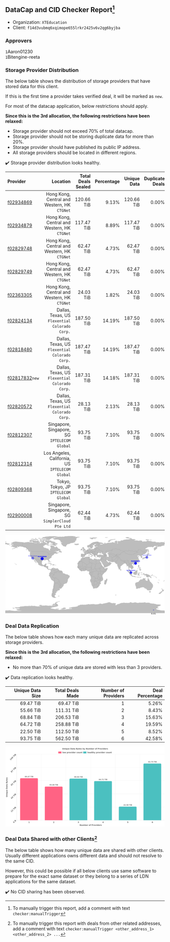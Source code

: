 ## DataCap and CID Checker Report[^1]
 - Organization: `XTEducation`
 - Client: `f14d3vubmq6xqimope655lrkr2425v6v2qg6byjba`
### Approvers
`1`Aaron01230<br/>`1`Bitengine-reeta


### Storage Provider Distribution
The below table shows the distribution of storage providers that have stored data for this client.

If this is the first time a provider takes verified deal, it will be marked as `new`.

For most of the datacap application, below restrictions should apply.

**Since this is the 3rd allocation, the following restrictions have been relaxed:**
 - Storage provider should not exceed 70% of total datacap.
 - Storage provider should not be storing duplicate data for more than 20%.
 - Storage provider should have published its public IP address.
 - All storage providers should be located in different regions.

✔️ Storage provider distribution looks healthy.

| Provider                                                    |                                            Location | Total Deals Sealed | Percentage | Unique Data | Duplicate Deals |
| :---------------------------------------------------------- | --------------------------------------------------: | -----------------: | ---------: | ----------: | --------------: |
| [f02934869](https://filfox.info/en/address/f02934869)       |     Hong Kong, Central and Western, HK<br/>`CTGNet` |         120.66 TiB |      9.13% |  120.66 TiB |           0.00% |
| [f02934879](https://filfox.info/en/address/f02934879)       |     Hong Kong, Central and Western, HK<br/>`CTGNet` |         117.47 TiB |      8.89% |  117.47 TiB |           0.00% |
| [f02829748](https://filfox.info/en/address/f02829748)       |     Hong Kong, Central and Western, HK<br/>`CTGNet` |          62.47 TiB |      4.73% |   62.47 TiB |           0.00% |
| [f02829749](https://filfox.info/en/address/f02829749)       |     Hong Kong, Central and Western, HK<br/>`CTGNet` |          62.47 TiB |      4.73% |   62.47 TiB |           0.00% |
| [f02363305](https://filfox.info/en/address/f02363305)       |     Hong Kong, Central and Western, HK<br/>`CTGNet` |          24.03 TiB |      1.82% |   24.03 TiB |           0.00% |
| [f02824134](https://filfox.info/en/address/f02824134)       |   Dallas, Texas, US<br/>`Flexential Colorado Corp.` |         187.50 TiB |     14.19% |  187.50 TiB |           0.00% |
| [f02818480](https://filfox.info/en/address/f02818480)       |   Dallas, Texas, US<br/>`Flexential Colorado Corp.` |         187.47 TiB |     14.19% |  187.47 TiB |           0.00% |
| [f02817832](https://filfox.info/en/address/f02817832)`new`  |   Dallas, Texas, US<br/>`Flexential Colorado Corp.` |         187.31 TiB |     14.18% |  187.31 TiB |           0.00% |
| [f02820572](https://filfox.info/en/address/f02820572)       |   Dallas, Texas, US<br/>`Flexential Colorado Corp.` |          28.13 TiB |      2.13% |   28.13 TiB |           0.00% |
| [f02812307](https://filfox.info/en/address/f02812307)       |     Singapore, Singapore, SG<br/>`IPTELECOM Global` |          93.75 TiB |      7.10% |   93.75 TiB |           0.00% |
| [f02812314](https://filfox.info/en/address/f02812314)       |  Los Angeles, California, US<br/>`IPTELECOM Global` |          93.75 TiB |      7.10% |   93.75 TiB |           0.00% |
| [f02809368](https://filfox.info/en/address/f02809368)       |             Tokyo, Tokyo, JP<br/>`IPTELECOM Global` |          93.75 TiB |      7.10% |   93.75 TiB |           0.00% |
| [f02900008](https://filfox.info/en/address/f02900008)       | Singapore, Singapore, SG<br/>`SimplerCloud Pte Ltd` |          62.44 TiB |      4.73% |   62.44 TiB |           0.00% |

<img src="https://raw.githubusercontent.com/data-preservation-programs/filplus-checker-assets/main/filecoin-project/filecoin-plus-large-datasets/issues/2306/1706585187106.png"/>

### Deal Data Replication
The below table shows how each many unique data are replicated across storage providers.


**Since this is the 3rd allocation, the following restrictions have been relaxed:**
- No more than 70% of unique data are stored with less than 3 providers.

✔️ Data replication looks healthy.

| Unique Data Size | Total Deals Made | Number of Providers | Deal Percentage |
| ---------------: | ---------------: | ------------------: | --------------: |
|        69.47 TiB |        69.47 TiB |                   1 |           5.26% |
|        55.66 TiB |       111.31 TiB |                   2 |           8.43% |
|        68.84 TiB |       206.53 TiB |                   3 |          15.63% |
|        64.72 TiB |       258.88 TiB |                   4 |          19.59% |
|        22.50 TiB |       112.50 TiB |                   5 |           8.52% |
|        93.75 TiB |       562.50 TiB |                   6 |          42.58% |

<img src="https://raw.githubusercontent.com/data-preservation-programs/filplus-checker-assets/main/filecoin-project/filecoin-plus-large-datasets/issues/2306/1706585187689.png"/>

### Deal Data Shared with other Clients[^3]
The below table shows how many unique data are shared with other clients.
Usually different applications owns different data and should not resolve to the same CID.

However, this could be possible if all below clients use same software to prepare for the exact same dataset or they belong to a series of LDN applications for the same dataset.

✔️ No CID sharing has been observed.

[^1]: To manually trigger this report, add a comment with text `checker:manualTrigger`

[^2]: Deals from those addresses are combined into this report as they are specified with `checker:manualTrigger`

[^3]: To manually trigger this report with deals from other related addresses, add a comment with text `checker:manualTrigger <other_address_1> <other_address_2> ...`
